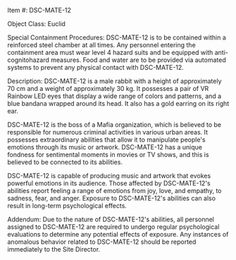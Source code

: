 Item #: DSC-MATE-12

Object Class: Euclid

Special Containment Procedures: DSC-MATE-12 is to be contained within a reinforced steel chamber at all times. Any personnel entering the containment area must wear level 4 hazard suits and be equipped with anti-cognitohazard measures. Food and water are to be provided via automated systems to prevent any physical contact with DSC-MATE-12.

Description: DSC-MATE-12 is a male rabbit with a height of approximately 70 cm and a weight of approximately 30 kg. It possesses a pair of VR Rainbow LED eyes that display a wide range of colors and patterns, and a blue bandana wrapped around its head. It also has a gold earring on its right ear.

DSC-MATE-12 is the boss of a Mafia organization, which is believed to be responsible for numerous criminal activities in various urban areas. It possesses extraordinary abilities that allow it to manipulate people's emotions through its music or artwork. DSC-MATE-12 has a unique fondness for sentimental moments in movies or TV shows, and this is believed to be connected to its abilities.

DSC-MATE-12 is capable of producing music and artwork that evokes powerful emotions in its audience. Those affected by DSC-MATE-12's abilities report feeling a range of emotions from joy, love, and empathy, to sadness, fear, and anger. Exposure to DSC-MATE-12's abilities can also result in long-term psychological effects.

Addendum: Due to the nature of DSC-MATE-12's abilities, all personnel assigned to DSC-MATE-12 are required to undergo regular psychological evaluations to determine any potential effects of exposure. Any instances of anomalous behavior related to DSC-MATE-12 should be reported immediately to the Site Director.